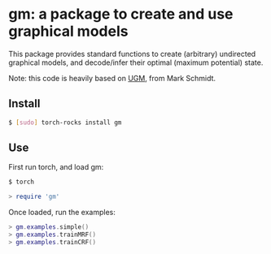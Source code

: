 # gm: a package to create and use graphical models

This package provides standard functions to create (arbitrary) 
undirected graphical models, and decode/infer their optimal 
(maximum potential) state.

Note: this code is heavily based on 
[UGM](http://www.di.ens.fr/~mschmidt/Software/UGM.html), 
from Mark Schmidt.

## Install 

``` sh
$ [sudo] torch-rocks install gm
```

## Use

First run torch, and load gm:

``` sh
$ torch
``` 

``` lua
> require 'gm'
```

Once loaded, run the examples:

``` lua
> gm.examples.simple()
> gm.examples.trainMRF()
> gm.examples.trainCRF()
```
